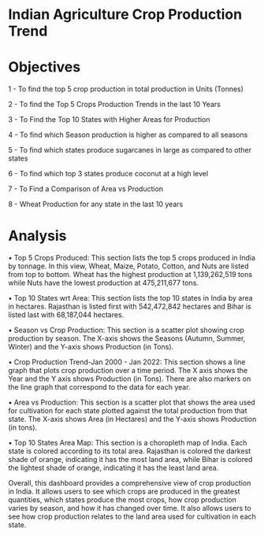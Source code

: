 # Indian Agriculture Crop Production Trend

# Objectives

1 - To find the top 5 crop production in total production in Units (Tonnes)

2 - To find the Top 5 Crops Production Trends in the last 10 Years 

3 - To Find the Top 10 States with Higher Areas for Production

4 - To find which Season production is higher as compared to all seasons

5 - To find which states produce sugarcanes in large as compared to other states

6 - To find which top 3 states produce coconut at a high level

7 - To Find a Comparison of Area vs Production

8 - Wheat Production  for any state in the last 10  years

# Analysis

•	Top 5 Crops Produced: This section lists the top 5 crops produced in India by tonnage. In this view, Wheat, Maize, Potato, Cotton, and Nuts are listed from top to bottom. Wheat has the highest production at 1,139,262,519 tons while Nuts have the lowest production at 475,211,677 tons.

•	Top 10 States wrt Area: This section lists the top 10 states in India by area in hectares. Rajasthan is listed first with 542,472,842 hectares and Bihar is listed last with 68,187,044 hectares.

•	Season vs Crop Production: This section is a scatter plot showing crop production by season. The X-axis shows the Seasons (Autumn, Summer, Winter) and the Y-axis shows Production (in Tons).

•	Crop Production Trend-Jan 2000 - Jan 2022: This section shows a line graph that plots crop production over a time period. The X axis shows the Year and the Y axis shows Production (in Tons). There are also markers on the line graph that correspond to the data for each year.

•	Area vs Production: This section is a scatter plot that shows the area used for cultivation for each state plotted against the total production from that state. The X-axis shows Area (in Hectares) and the Y-axis shows Production (in tons).

•	Top 10 States Area Map: This section is a choropleth map of India. Each state is colored according to its total area. Rajasthan is colored the darkest shade of orange, indicating it has the most land area, while Bihar is colored the lightest shade of orange, indicating it has the least land area.

Overall, this dashboard provides a comprehensive view of crop production in India. It allows users to see which crops are produced in the greatest quantities, which states produce the most crops, how crop production varies by season, and how it has changed over time. It also allows users to see how crop production relates to the land area used for cultivation in each state.

